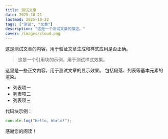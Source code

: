 ```yaml
---
title: 测试文章
date: 2025-10-21
lastmod: 2025-10-22
tags: ["测试", "文章"]
description: "这是一个测试文章的描述。"
cover: /images/cloud.png
---
```

这是测试文章的内容，用于验证文章生成和样式应用是否正确。
> 这是一个引用块的示例，用于测试样式效果。

这里是一些正文内容，用于测试文章的显示效果。
包括段落、列表等基本元素的渲染。
- 列表项一
- 列表项二
- 列表项三

代码块示例：
```javascript
console.log("Hello, World!");
```

感谢您的阅读！